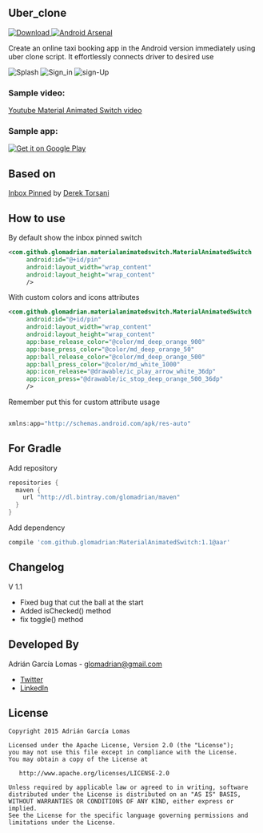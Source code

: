Uber_clone  
-----------------
[![Download](https://api.bintray.com/packages/glomadrian/maven/MaterialAnimatedSwitch/images/download.svg) ](https://bintray.com/glomadrian/maven/MaterialAnimatedSwitch/_latestVersion)
[![Android Arsenal](https://img.shields.io/badge/Android%20Arsenal-Material%20Animated%20Switch-green.svg?style=flat)](https://android-arsenal.com/details/1/1985)

Create an online taxi booking app in the Android version immediately using uber clone script. It effortlessly connects driver to desired use



![Splash](https://github.com/MianWaleed/uber_clone/blob/master/screenshots/Splash.png)
![Sign_in](https://github.com/MianWaleed/uber_clone/blob/master/screenshots/sign_in.png)
![sign-Up](https://github.com/MianWaleed/uber_clone/blob/master/screenshots/sign_up.png)



### Sample video:

[Youtube Material Animated Switch video](https://youtu.be/MBJpCfXuVuU)

### Sample app:

<a href="https://play.google.com/store/apps/details?id=com.github.glomadrian.materialanimatedswitch.sample">
  <img alt="Get it on Google Play"
       src="https://developer.android.com/images/brand/en_generic_rgb_wo_60.png" />
</a>

Based on
----------

[Inbox Pinned](https://dribbble.com/shots/2098916-Inbox-Pinned) by [Derek Torsani](https://dribbble.com/dmtors)


How to use
----------

By default show the inbox pinned switch

```xml
<com.github.glomadrian.materialanimatedswitch.MaterialAnimatedSwitch
     android:id="@+id/pin"
     android:layout_width="wrap_content"
     android:layout_height="wrap_content"
     />
```


With custom colors and icons attributes
```xml
<com.github.glomadrian.materialanimatedswitch.MaterialAnimatedSwitch
     android:id="@+id/pin"
     android:layout_width="wrap_content"
     android:layout_height="wrap_content"  
     app:base_release_color="@color/md_deep_orange_900"
     app:base_press_color="@color/md_deep_orange_50"
     app:ball_release_color="@color/md_deep_orange_500"
     app:ball_press_color="@color/md_white_1000"
     app:icon_release="@drawable/ic_play_arrow_white_36dp"
     app:icon_press="@drawable/ic_stop_deep_orange_500_36dp"
     />
```

Remember put this for custom attribute usage

```java

xmlns:app="http://schemas.android.com/apk/res-auto"

```


For Gradle
---------------------

Add repository

```groovy
repositories {
  maven {
    url "http://dl.bintray.com/glomadrian/maven"
  }
}
```
Add dependency
```groovy
compile 'com.github.glomadrian:MaterialAnimatedSwitch:1.1@aar'
```
Changelog
---------------------

V 1.1

* Fixed bug that cut the ball at the start
* Added isChecked() method
* fix toggle() method

Developed By
------------
Adrián García Lomas - <glomadrian@gmail.com>
* [Twitter](https://twitter.com/glomadrian)
* [LinkedIn](https://es.linkedin.com/in/glomadrian )

License
-------

    Copyright 2015 Adrián García Lomas

    Licensed under the Apache License, Version 2.0 (the "License");
    you may not use this file except in compliance with the License.
    You may obtain a copy of the License at

       http://www.apache.org/licenses/LICENSE-2.0

    Unless required by applicable law or agreed to in writing, software
    distributed under the License is distributed on an "AS IS" BASIS,
    WITHOUT WARRANTIES OR CONDITIONS OF ANY KIND, either express or implied.
    See the License for the specific language governing permissions and
    limitations under the License.

[1]: ./art/swtich.gif
[2]: ./art/all.png
